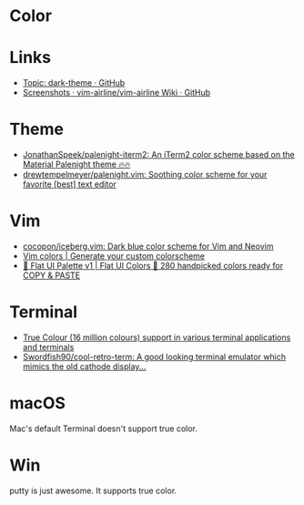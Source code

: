 # Color

# Links

* [Topic: dark-theme · GitHub](https://github.com/topics/dark-theme)
* [Screenshots · vim-airline/vim-airline Wiki · GitHub](https://github.com/vim-airline/vim-airline/wiki/Screenshots)

# Theme

* [JonathanSpeek/palenight-iterm2: An iTerm2 color scheme based on the Material Palenight theme 🔥🔥](https://github.com/JonathanSpeek/palenight-iterm2)
* [drewtempelmeyer/palenight.vim: Soothing color scheme for your favorite [best] text editor](https://github.com/drewtempelmeyer/palenight.vim)

# Vim

* [cocopon/iceberg.vim: Dark blue color scheme for Vim and Neovim](https://github.com/cocopon/iceberg.vim)
* [Vim colors | Generate your custom colorscheme](https://vimcolors.org/)
* [🎨 Flat UI Palette v1 | Flat UI Colors 🎨 280 handpicked colors ready for COPY & PASTE](https://flatuicolors.com/palette/defo)

# Terminal

* [True Colour (16 million colours) support in various terminal applications and terminals](https://gist.github.com/XVilka/8346728)
* [Swordfish90/cool-retro-term: A good looking terminal emulator which mimics the old cathode display...](https://github.com/Swordfish90/cool-retro-term)

# macOS

Mac's default Terminal doesn't support true color.

# Win

putty is just awesome. It supports true color.
 
